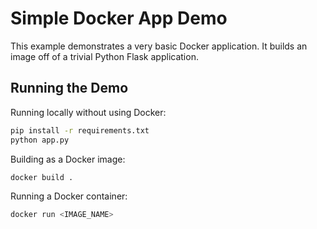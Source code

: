 # Simple Docker App Demo
This example demonstrates a very basic Docker application. It builds an image off of a trivial Python Flask application.

## Running the Demo
Running locally without using Docker:
```bash
pip install -r requirements.txt
python app.py
```

Building as a Docker image:
```bash
docker build .
```

Running a Docker container:
```bash
docker run <IMAGE_NAME>
```
